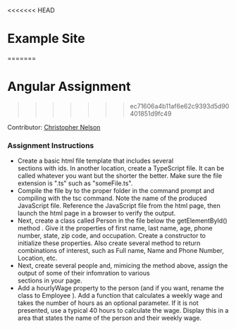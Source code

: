 <<<<<<< HEAD
# Example Site
=======
# Angular Assignment
>>>>>>> ec71606a4b11af6e62c9393d5d90401851d9fc49

Contributor: [Christopher Nelson](https://www.linkedin.com/in/chrisnelson222)

### Assignment Instructions

* Create a basic html file template that includes several <div> sections with ids.
In another location, create a TypeScript file. It can be called whatever you want but the shorter the
better. Make sure the file extension is ".ts" such as "someFile.ts".
* Compile the file by to the proper folder in the command prompt and compiling with the tsc command. Note the name of the produced JavaScript file.
Reference the JavaScript file from the html page, then launch the html page in a browser to verify the output.
* Next, create a class called Person in the file below the getElementById() method . Give it the properties of first name, last name, age, phone number, state, zip code, and occupation. Create a constructor to initialize these properties. Also create several method to return combinations of interest, such as Full name, Name and Phone Number, Location, etc.
* Next, create several people and, mimicing the method above, assign the output of some of their
infomration to various <div> sections in your page.
* Add a hourlyWage property to the person (and if you want, rename the class to Employee ). Add a function that calculates a weekly wage and takes the number of hours as an optional parameter. If it is not presented, use a typical 40 hours to calculate the wage. Display this in a area that states the name of the person and their weekly wage.


